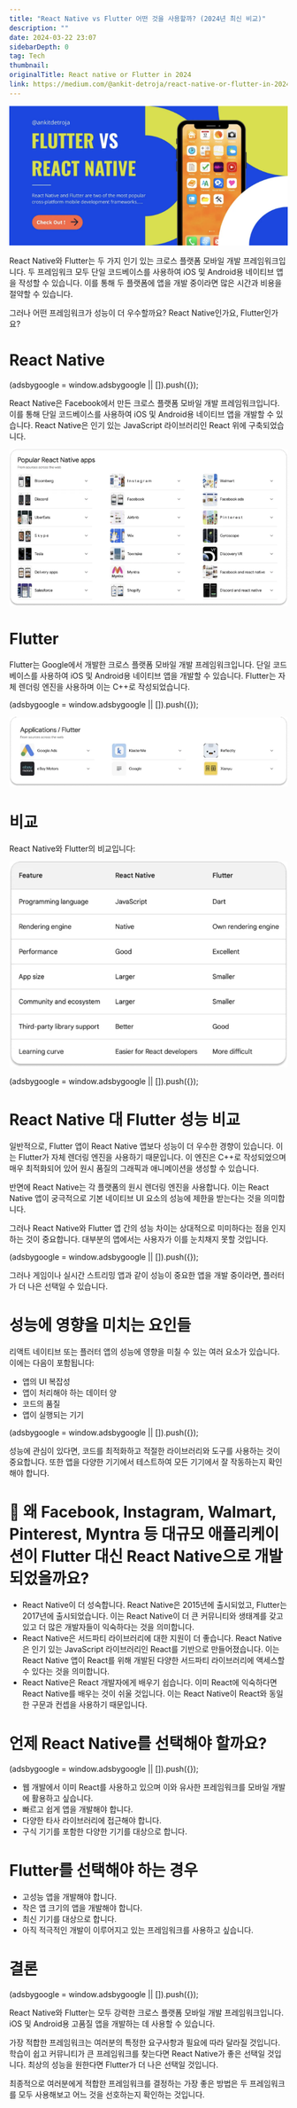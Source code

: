 ```yaml
---
title: "React Native vs Flutter 어떤 것을 사용할까? (2024년 최신 비교)"
description: ""
date: 2024-03-22 23:07
sidebarDepth: 0
tag: Tech
thumbnail:
originalTitle: React native or Flutter in 2024
link: https://medium.com/@ankit-detroja/react-native-or-flutter-in-2024-7cfb0605698f
---
```


<img src="./img/React-native-or-Flutter-in-2024_0.png" />

React Native와 Flutter는 두 가지 인기 있는 크로스 플랫폼 모바일 개발 프레임워크입니다. 두 프레임워크 모두 단일 코드베이스를 사용하여 iOS 및 Android용 네이티브 앱을 작성할 수 있습니다. 이를 통해 두 플랫폼에 앱을 개발 중이라면 많은 시간과 비용을 절약할 수 있습니다.

그러나 어떤 프레임워크가 성능이 더 우수할까요? React Native인가요, Flutter인가요?

# React Native

<!-- ui-log 수평형 -->

<ins class="adsbygoogle"
      style="display:block"
      data-ad-client="ca-pub-4877378276818686"
      data-ad-slot="9743150776"
      data-ad-format="auto"
      data-full-width-responsive="true"></ins>
<component is="script">
(adsbygoogle = window.adsbygoogle || []).push({});
</component>

React Native은 Facebook에서 만든 크로스 플랫폼 모바일 개발 프레임워크입니다. 이를 통해 단일 코드베이스를 사용하여 iOS 및 Android용 네이티브 앱을 개발할 수 있습니다. React Native은 인기 있는 JavaScript 라이브러리인 React 위에 구축되었습니다.

![React Native](./img/React-native-or-Flutter-in-2024_1.png)

# Flutter

Flutter는 Google에서 개발한 크로스 플랫폼 모바일 개발 프레임워크입니다. 단일 코드베이스를 사용하여 iOS 및 Android용 네이티브 앱을 개발할 수 있습니다. Flutter는 자체 렌더링 엔진을 사용하며 이는 C++로 작성되었습니다.

<!-- ui-log 수평형 -->

<ins class="adsbygoogle"
      style="display:block"
      data-ad-client="ca-pub-4877378276818686"
      data-ad-slot="9743150776"
      data-ad-format="auto"
      data-full-width-responsive="true"></ins>
<component is="script">
(adsbygoogle = window.adsbygoogle || []).push({});
</component>

<img src="./img/React-native-or-Flutter-in-2024_2.png" />

# 비교

React Native와 Flutter의 비교입니다:

<img src="./img/React-native-or-Flutter-in-2024_3.png" />

<!-- ui-log 수평형 -->

<ins class="adsbygoogle"
      style="display:block"
      data-ad-client="ca-pub-4877378276818686"
      data-ad-slot="9743150776"
      data-ad-format="auto"
      data-full-width-responsive="true"></ins>
<component is="script">
(adsbygoogle = window.adsbygoogle || []).push({});
</component>

# React Native 대 Flutter 성능 비교

일반적으로, Flutter 앱이 React Native 앱보다 성능이 더 우수한 경향이 있습니다. 이는 Flutter가 자체 렌더링 엔진을 사용하기 때문입니다. 이 엔진은 C++로 작성되었으며 매우 최적화되어 있어 원시 품질의 그래픽과 애니메이션을 생성할 수 있습니다.

반면에 React Native는 각 플랫폼의 원시 렌더링 엔진을 사용합니다. 이는 React Native 앱이 궁극적으로 기본 네이티브 UI 요소의 성능에 제한을 받는다는 것을 의미합니다.

그러나 React Native와 Flutter 앱 간의 성능 차이는 상대적으로 미미하다는 점을 인지하는 것이 중요합니다. 대부분의 앱에서는 사용자가 이를 눈치채지 못할 것입니다.

<!-- ui-log 수평형 -->

<ins class="adsbygoogle"
      style="display:block"
      data-ad-client="ca-pub-4877378276818686"
      data-ad-slot="9743150776"
      data-ad-format="auto"
      data-full-width-responsive="true"></ins>
<component is="script">
(adsbygoogle = window.adsbygoogle || []).push({});
</component>

그러나 게임이나 실시간 스트리밍 앱과 같이 성능이 중요한 앱을 개발 중이라면, 플러터가 더 나은 선택일 수 있습니다.

# 성능에 영향을 미치는 요인들

리액트 네이티브 또는 플러터 앱의 성능에 영향을 미칠 수 있는 여러 요소가 있습니다. 이에는 다음이 포함됩니다:

- 앱의 UI 복잡성
- 앱이 처리해야 하는 데이터 양
- 코드의 품질
- 앱이 실행되는 기기

<!-- ui-log 수평형 -->

<ins class="adsbygoogle"
      style="display:block"
      data-ad-client="ca-pub-4877378276818686"
      data-ad-slot="9743150776"
      data-ad-format="auto"
      data-full-width-responsive="true"></ins>
<component is="script">
(adsbygoogle = window.adsbygoogle || []).push({});
</component>

성능에 관심이 있다면, 코드를 최적화하고 적절한 라이브러리와 도구를 사용하는 것이 중요합니다. 또한 앱을 다양한 기기에서 테스트하여 모든 기기에서 잘 작동하는지 확인해야 합니다.

# 🤔 왜 Facebook, Instagram, Walmart, Pinterest, Myntra 등 대규모 애플리케이션이 Flutter 대신 React Native으로 개발되었을까요?

- React Native이 더 성숙합니다. React Native은 2015년에 출시되었고, Flutter는 2017년에 출시되었습니다. 이는 React Native이 더 큰 커뮤니티와 생태계를 갖고 있고 더 많은 개발자들이 익숙하다는 것을 의미합니다.
- React Native은 서드파티 라이브러리에 대한 지원이 더 좋습니다. React Native은 인기 있는 JavaScript 라이브러리인 React를 기반으로 만들어졌습니다. 이는 React Native 앱이 React를 위해 개발된 다양한 서드파티 라이브러리에 액세스할 수 있다는 것을 의미합니다.
- React Native은 React 개발자에게 배우기 쉽습니다. 이미 React에 익숙하다면 React Native를 배우는 것이 쉬울 것입니다. 이는 React Native이 React와 동일한 구문과 컨셉을 사용하기 때문입니다.

# 언제 React Native를 선택해야 할까요?

<!-- ui-log 수평형 -->

<ins class="adsbygoogle"
      style="display:block"
      data-ad-client="ca-pub-4877378276818686"
      data-ad-slot="9743150776"
      data-ad-format="auto"
      data-full-width-responsive="true"></ins>
<component is="script">
(adsbygoogle = window.adsbygoogle || []).push({});
</component>

- 웹 개발에서 이미 React를 사용하고 있으며 이와 유사한 프레임워크를 모바일 개발에 활용하고 싶습니다.
- 빠르고 쉽게 앱을 개발해야 합니다.
- 다양한 타사 라이브러리에 접근해야 합니다.
- 구식 기기를 포함한 다양한 기기를 대상으로 합니다.

# Flutter를 선택해야 하는 경우

- 고성능 앱을 개발해야 합니다.
- 작은 앱 크기의 앱을 개발해야 합니다.
- 최신 기기를 대상으로 합니다.
- 아직 적극적인 개발이 이루어지고 있는 프레임워크를 사용하고 싶습니다.

# 결론

<!-- ui-log 수평형 -->

<ins class="adsbygoogle"
      style="display:block"
      data-ad-client="ca-pub-4877378276818686"
      data-ad-slot="9743150776"
      data-ad-format="auto"
      data-full-width-responsive="true"></ins>
<component is="script">
(adsbygoogle = window.adsbygoogle || []).push({});
</component>

React Native와 Flutter는 모두 강력한 크로스 플랫폼 모바일 개발 프레임워크입니다. iOS 및 Android용 고품질 앱을 개발하는 데 사용할 수 있습니다.

가장 적합한 프레임워크는 여러분의 특정한 요구사항과 필요에 따라 달라질 것입니다. 학습이 쉽고 커뮤니티가 큰 프레임워크를 찾는다면 React Native가 좋은 선택일 것입니다. 최상의 성능을 원한다면 Flutter가 더 나은 선택일 것입니다.

최종적으로 여러분에게 적합한 프레임워크를 결정하는 가장 좋은 방법은 두 프레임워크를 모두 사용해보고 어느 것을 선호하는지 확인하는 것입니다.
